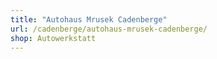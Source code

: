 ```yaml
---
title: "Autohaus Mrusek Cadenberge"
url: /cadenberge/autohaus-mrusek-cadenberge/
shop: Autowerkstatt
---
```

